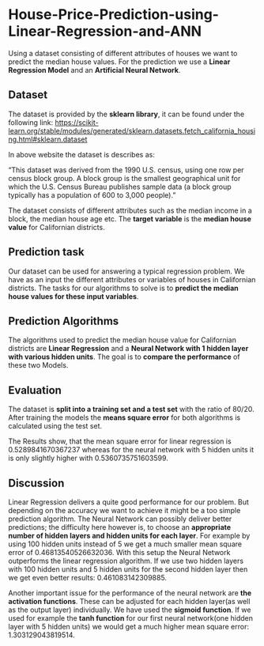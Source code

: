 # House-Price-Prediction-using-Linear-Regression-and-ANN
Using a dataset consisting of different attributes of houses we want to predict the median house values. For the prediction we use a **Linear Regression Model** and an **Artificial Neural Network**.

## Dataset
The dataset is provided by the **sklearn library**, it can be found under the following link: https://scikit-learn.org/stable/modules/generated/sklearn.datasets.fetch_california_housing.html#sklearn.dataset

In above website the dataset is describes as:

“This dataset was derived from the 1990 U.S. census, using one row per census block group. A block group is the smallest geographical unit for which the U.S. Census Bureau publishes sample data (a block group typically has a population of 600 to 3,000 people).”

The dataset consists of different attributes such as the median income in a block, the median house age etc. The **target variable** is the **median house value** for Californian districts.

## Prediction task
Our dataset can be used for answering a typical regression problem. We have as an input the different attributes or variables of houses in Californian districts. The tasks for our algorithms to solve is to **predict the median house values for these input variables**.

## Prediction Algorithms
The algorithms used to predict the median house value for Californian districts are **Linear Regression** and a **Neural Network with 1 hidden layer with various hidden units**. The goal is to **compare the performance** of these two Models.

## Evaluation
The dataset is **split into a training set and a test set** with the ratio of 80/20. After training the models the **means square error** for both algorithms is calculated using the test set.

The Results show, that the mean square error for linear regression is 0.5289841670367237 whereas for the neural network with 5 hidden units it is only slightly higher with 0.5360735751603599.

## Discussion
Linear Regression delivers a quite good performance for our problem. But depending on the accuracy we want to achieve it might be a too simple prediction algorithm. The Neural Network can possibly deliver better predictions; the difficulty here however is, to choose an **appropriate number of hidden layers and hidden units for each layer**. For example by using 100 hidden units instead of 5 we get a much smaller mean square error of 0.46813540526632036. With this setup the Neural Network outperforms the linear regression algorithm. If we use two hidden layers with 100 hidden units and 5 hidden units for the second hidden layer then we get even better results: 0.461083142309885.

Another important issue for the performance of the neural network are **the activation functions**. These can be adjusted for each hidden layer(as well as the output layer) individually. We have used the **sigmoid function**. If we  used for example the **tanh function** for our first neural network(one hidden layer with 5 hidden units) we would get a much higher mean square error: 1.303129043819514.
